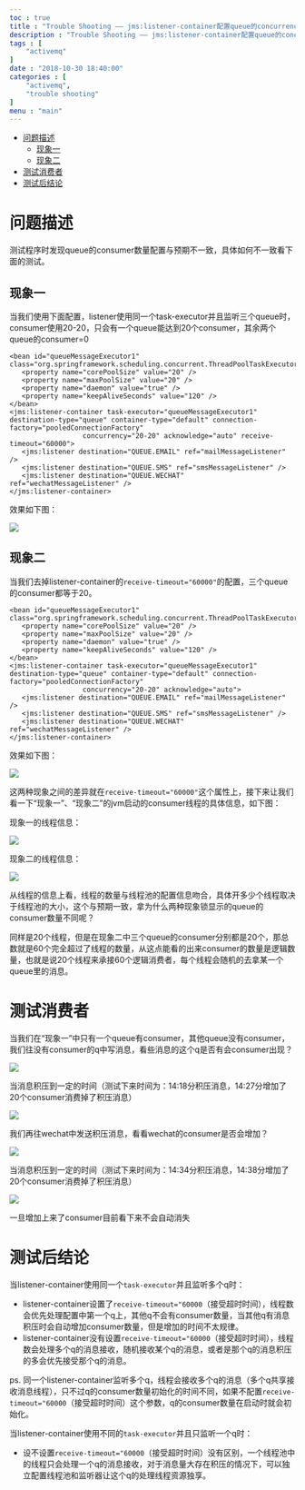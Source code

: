 ```yaml
---
toc : true
title : "Trouble Shooting —— jms:listener-container配置queue的concurrency数量与预期不一致"
description : "Trouble Shooting —— jms:listener-container配置queue的concurrency数量与预期不一致"
tags : [
	"activemq"
]
date : "2018-10-30 18:40:00"
categories : [
    "activemq",
	"trouble shooting"
]
menu : "main"
---
```


* [问题描述](#103-desc)
	* [现象一](#103-1)
	* [现象二](#103-2)
* [测试消费者](#103-test)
* [测试后结论](#103-solution)

# <span id = "103-desc">问题描述</span>

测试程序时发现queue的consumer数量配置与预期不一致，具体如何不一致看下面的测试。

## <span id = "103-1">现象一</span>

当我们使用下面配置，listener使用同一个task-executor并且监听三个queue时，consumer使用20-20，只会有一个queue能达到20个consumer，其余两个queue的consumer=0

```
<bean id="queueMessageExecutor1" class="org.springframework.scheduling.concurrent.ThreadPoolTaskExecutor">
   <property name="corePoolSize" value="20" />
   <property name="maxPoolSize" value="20" />
   <property name="daemon" value="true" />
   <property name="keepAliveSeconds" value="120" />
</bean>
<jms:listener-container task-executor="queueMessageExecutor1" destination-type="queue" container-type="default" connection-factory="pooledConnectionFactory"
                  concurrency="20-20" acknowledge="auto" receive-timeout="60000">
   <jms:listener destination="QUEUE.EMAIL" ref="mailMessageListener" />
   <jms:listener destination="QUEUE.SMS" ref="smsMessageListener" />
   <jms:listener destination="QUEUE.WECHAT" ref="wechatMessageListener" />
</jms:listener-container>
```

效果如下图：

![](/img/activemq-listener-concurrency/1.png)

## <span id = "103-2">现象二</span>

当我们去掉listener-container的`receive-timeout="60000"`的配置，三个queue的consumer都等于20。

```
<bean id="queueMessageExecutor1" class="org.springframework.scheduling.concurrent.ThreadPoolTaskExecutor">
   <property name="corePoolSize" value="20" />
   <property name="maxPoolSize" value="20" />
   <property name="daemon" value="true" />
   <property name="keepAliveSeconds" value="120" />
</bean>
<jms:listener-container task-executor="queueMessageExecutor1" destination-type="queue" container-type="default" connection-factory="pooledConnectionFactory"
                  concurrency="20-20" acknowledge="auto">
   <jms:listener destination="QUEUE.EMAIL" ref="mailMessageListener" />
   <jms:listener destination="QUEUE.SMS" ref="smsMessageListener" />
   <jms:listener destination="QUEUE.WECHAT" ref="wechatMessageListener" />
</jms:listener-container>
```

效果如下图：

![](/img/activemq-listener-concurrency/2.png)

这两种现象之间的差异就在`receive-timeout="60000"`这个属性上，接下来让我们看一下“现象一”、“现象二”的jvm启动的consumer线程的具体信息，如下图：

现象一的线程信息：

![](/img/activemq-listener-concurrency/3.png)

现象二的线程信息：

![](/img/activemq-listener-concurrency/4.png)

从线程的信息上看，线程的数量与线程池的配置信息吻合，具体开多少个线程取决于线程池的大小，这个与预期一致，拿为什么两种现象锁显示的queue的consumer数量不同呢？

同样是20个线程，但是在现象二中三个queue的consumer分别都是20个，那总数就是60个完全超过了线程的数量，从这点能看的出来consumer的数量是逻辑数量，也就是说20个线程来承接60个逻辑消费者，每个线程会随机的去拿某一个queue里的消息。

# <span id = "103-test">测试消费者</span>

当我们在“现象一”中只有一个queue有consumer，其他queue没有consumer，我们往没有consumer的q中写消息，看些消息的这个q是否有会consumer出现？

![](/img/activemq-listener-concurrency/5.png)

当消息积压到一定的时间（测试下来时间为：14:18分积压消息，14:27分增加了20个consumer消费掉了积压消息）

![](/img/activemq-listener-concurrency/6.png)

我们再往wechat中发送积压消息，看看wechat的consumer是否会增加？

![](/img/activemq-listener-concurrency/7.png)

当消息积压到一定的时间（测试下来时间为：14:34分积压消息，14:38分增加了20个consumer消费掉了积压消息）

![](/img/activemq-listener-concurrency/8.png)

一旦增加上来了consumer目前看下来不会自动消失

# <span id = "103-solution">测试后结论</span>

当listener-container使用同一个`task-executor`并且监听多个q时：

* listener-container设置了`receive-timeout="60000`（接受超时时间），线程数会优先处理配置中第一个q上，其他q不会有consumer数量，当其他q有消息积压时会自动增加consumer数量，但是增加的时间不太规律。
* listener-container没有设置`receive-timeout="60000`（接受超时时间），线程数会处理多个q的消息接收，随机接收某个q的消息，或者是那个q的消息积压的多会优先接受那个q的消息。

ps. 同一个listener-container监听多个q，线程会接收多个q的消息（多个q共享接收消息线程），只不过q的consumer数量初始化的时间不同，如果不配置`receive-timeout="60000`（接受超时时间）这个参数，q的consumer数量在启动时就会初始化。

当listener-container使用不同的`task-executor`并且只监听一个q时：

* 设不设置`receive-timeout="60000`（接受超时时间）没有区别，一个线程池中的线程只会处理一个q的消息接收，对于消息量大存在积压的情况下，可以独立配置线程池和监听器让这个q的处理线程资源独享。


